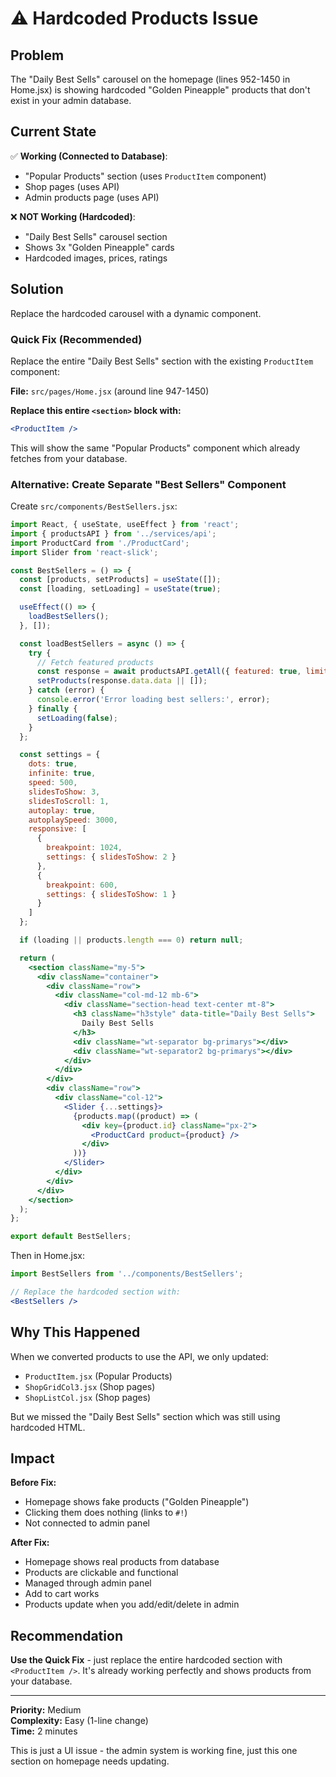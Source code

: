# ⚠️ Hardcoded Products Issue

## Problem

The "Daily Best Sells" carousel on the homepage (lines 952-1450 in Home.jsx) is showing hardcoded "Golden Pineapple" products that don't exist in your admin database.

## Current State

✅ **Working (Connected to Database)**:
- "Popular Products" section (uses `ProductItem` component)
- Shop pages (uses API)
- Admin products page (uses API)

❌ **NOT Working (Hardcoded)**:
- "Daily Best Sells" carousel section
- Shows 3x "Golden Pineapple" cards
- Hardcoded images, prices, ratings

## Solution

Replace the hardcoded carousel with a dynamic component.

### Quick Fix (Recommended)

Replace the entire "Daily Best Sells" section with the existing `ProductItem` component:

**File:** `src/pages/Home.jsx` (around line 947-1450)

**Replace this entire `<section>` block with:**

```jsx
<ProductItem />
```

This will show the same "Popular Products" component which already fetches from your database.

### Alternative: Create Separate "Best Sellers" Component

Create `src/components/BestSellers.jsx`:

```jsx
import React, { useState, useEffect } from 'react';
import { productsAPI } from '../services/api';
import ProductCard from './ProductCard';
import Slider from 'react-slick';

const BestSellers = () => {
  const [products, setProducts] = useState([]);
  const [loading, setLoading] = useState(true);

  useEffect(() => {
    loadBestSellers();
  }, []);

  const loadBestSellers = async () => {
    try {
      // Fetch featured products
      const response = await productsAPI.getAll({ featured: true, limit: 6 });
      setProducts(response.data.data || []);
    } catch (error) {
      console.error('Error loading best sellers:', error);
    } finally {
      setLoading(false);
    }
  };

  const settings = {
    dots: true,
    infinite: true,
    speed: 500,
    slidesToShow: 3,
    slidesToScroll: 1,
    autoplay: true,
    autoplaySpeed: 3000,
    responsive: [
      {
        breakpoint: 1024,
        settings: { slidesToShow: 2 }
      },
      {
        breakpoint: 600,
        settings: { slidesToShow: 1 }
      }
    ]
  };

  if (loading || products.length === 0) return null;

  return (
    <section className="my-5">
      <div className="container">
        <div className="row">
          <div className="col-md-12 mb-6">
            <div className="section-head text-center mt-8">
              <h3 className="h3style" data-title="Daily Best Sells">
                Daily Best Sells
              </h3>
              <div className="wt-separator bg-primarys"></div>
              <div className="wt-separator2 bg-primarys"></div>
            </div>
          </div>
        </div>
        <div className="row">
          <div className="col-12">
            <Slider {...settings}>
              {products.map((product) => (
                <div key={product.id} className="px-2">
                  <ProductCard product={product} />
                </div>
              ))}
            </Slider>
          </div>
        </div>
      </div>
    </section>
  );
};

export default BestSellers;
```

Then in Home.jsx:
```jsx
import BestSellers from '../components/BestSellers';

// Replace the hardcoded section with:
<BestSellers />
```

## Why This Happened

When we converted products to use the API, we only updated:
- `ProductItem.jsx` (Popular Products)
- `ShopGridCol3.jsx` (Shop pages)
- `ShopListCol.jsx` (Shop pages)

But we missed the "Daily Best Sells" section which was still using hardcoded HTML.

## Impact

**Before Fix:**
- Homepage shows fake products ("Golden Pineapple")
- Clicking them does nothing (links to `#!`)
- Not connected to admin panel

**After Fix:**
- Homepage shows real products from database
- Products are clickable and functional
- Managed through admin panel
- Add to cart works
- Products update when you add/edit/delete in admin

## Recommendation

**Use the Quick Fix** - just replace the entire hardcoded section with `<ProductItem />`. It's already working perfectly and shows products from your database.

---

**Priority:** Medium  
**Complexity:** Easy (1-line change)  
**Time:** 2 minutes

This is just a UI issue - the admin system is working fine, just this one section on homepage needs updating.
